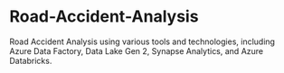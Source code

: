 
# Road-Accident-Analysis
Road Accident Analysis using various tools and technologies, including Azure Data Factory, Data Lake Gen 2, Synapse Analytics, and Azure Databricks.
